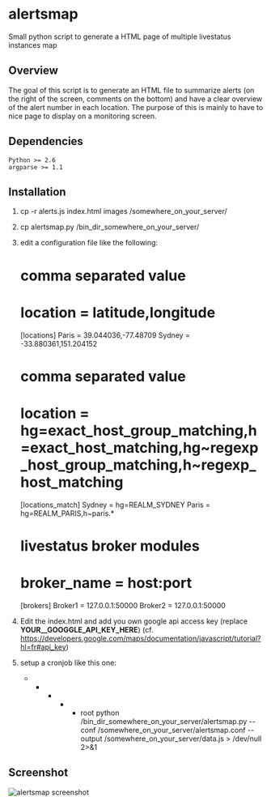 alertsmap
=========

Small python script to generate a HTML page of multiple livestatus instances map

Overview
------------

The goal of this script is to generate an HTML file to summarize alerts (on the right of the screen, comments on the bottom) and have a clear overview of the alert number in each location.
The purpose of this is mainly to have to nice page to display on a monitoring screen.

Dependencies
------------

	Python >= 2.6
	argparse >= 1.1


Installation
------------

1. cp -r alerts.js index.html images /somewhere_on_your_server/
2. cp alertsmap.py /bin_dir_somewhere_on_your_server/
3. edit a configuration file like the following:
	# comma separated value
	# location = latitude,longitude
	[locations] 
	Paris = 39.044036,-77.48709
	Sydney = -33.880361,151.204152

	# comma separated value
	# location = hg=exact_host_group_matching,h=exact_host_matching,hg~regexp_host_group_matching,h~regexp_host_matching
	[locations_match]
	Sydney = hg=REALM_SYDNEY
	Paris = hg=REALM_PARIS,h~paris.*

	# livestatus broker modules
	# broker_name = host:port
	[brokers]
	Broker1 = 127.0.0.1:50000
	Broker2 = 127.0.0.1:50000
4. Edit the index.html and add you own google api access key (replace __YOUR__GOOGGLE_API_KEY_HERE__) (cf. https://developers.google.com/maps/documentation/javascript/tutorial?hl=fr#api_key)
5. setup a cronjob like this one:
	* * * * * root python /bin_dir_somewhere_on_your_server/alertsmap.py --conf /somewhere_on_your_server/alertsmap.conf --output /somewhere_on_your_server/data.js > /dev/null 2>&1


Screenshot
----------

![alertsmap screenshot](https://raw.github.com/darkweaver87/alertsmap/master/docs/screenshot.png)
